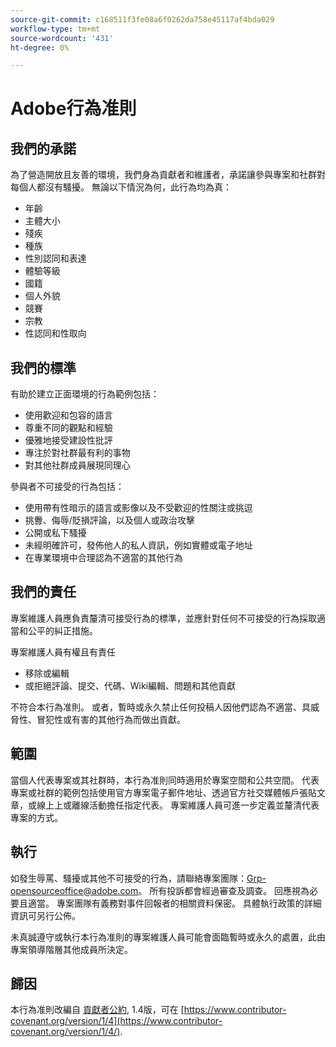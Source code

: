 ```yaml
---
source-git-commit: c168511f3fe08a6f0262da758e45117af4bda029
workflow-type: tm+mt
source-wordcount: '431'
ht-degree: 0%

---
```

# Adobe行為准則

## 我們的承諾

為了營造開放且友善的環境，我們身為貢獻者和維護者，承諾讓參與專案和社群對每個人都沒有騷擾。 無論以下情況為何，此行為均為真：

* 年齡
* 主體大小
* 殘疾
* 種族
* 性別認同和表達
* 體驗等級
* 國籍
* 個人外貌
* 競賽
* 宗教
* 性認同和性取向

## 我們的標準

有助於建立正面環境的行為範例包括：

* 使用歡迎和包容的語言
* 尊重不同的觀點和經驗
* 優雅地接受建設性批評
* 專注於對社群最有利的事物
* 對其他社群成員展現同理心

參與者不可接受的行為包括：

* 使用帶有性暗示的語言或影像以及不受歡迎的性關注或挑逗
* 挑釁、侮辱/貶損評論，以及個人或政治攻擊
* 公開或私下騷擾
* 未經明確許可，發佈他人的私人資訊，例如實體或電子地址
* 在專業環境中合理認為不適當的其他行為

## 我們的責任

專案維護人員應負責釐清可接受行為的標準，並應針對任何不可接受的行為採取適當和公平的糾正措施。

專案維護人員有權且有責任

* 移除或編輯
* 或拒絕評論、提交、代碼、Wiki編輯、問題和其他貢獻

不符合本行為准則。 或者，暫時或永久禁止任何投稿人因他們認為不適當、具威脅性、冒犯性或有害的其他行為而做出貢獻。

## 範圍

當個人代表專案或其社群時，本行為准則同時適用於專案空間和公共空間。 代表專案或社群的範例包括使用官方專案電子郵件地址、透過官方社交媒體帳戶張貼文章，或線上上或離線活動擔任指定代表。 專案維護人員可進一步定義並釐清代表專案的方式。

## 執行

如發生辱罵、騷擾或其他不可接受的行為，請聯絡專案團隊：Grp-opensourceoffice@adobe.com。 所有投訴都會經過審查及調查。 回應視為必要且適當。 專案團隊有義務對事件回報者的相關資料保密。 具體執行政策的詳細資訊可另行公佈。

未真誠遵守或執行本行為准則的專案維護人員可能會面臨暫時或永久的處置，此由專案領導階層其他成員所決定。

## 歸因

本行為准則改編自 [貢獻者公約](https://www.contributor-covenant.org/), 1.4版，可在 [https://www.contributor-covenant.org/version/1/4](https://www.contributor-covenant.org/version/1/4/).
